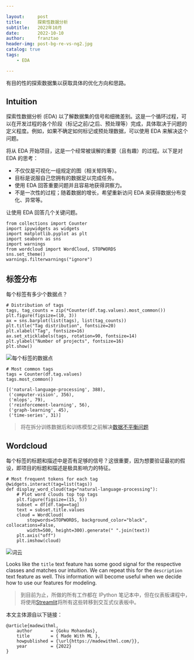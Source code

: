 ```yaml
---

layout:     post
title:      探索性数据分析
subtitle:   2022年10月
date:       2022-10-10
author:     franztao
header-img: post-bg-re-vs-ng2.jpg
catalog: true
tags:
    - EDA

---
```


有目的性的探索数据集以获取具体的优化方向和思路。

## Intuition

探索性数据分析 (EDA) 以了解数据集的信号和细微差别。这是一个循环过程，可以在开发过程的各个阶段（标记之前/之后、预处理等）完成，具体取决于问题的定义程度。例如，如果不确定如何标记或预处理数据，可以使用 EDA 来解决这个问题。

将从 EDA 开始项目，这是一个经常被误解的重要（且有趣）的过程。以下是对 EDA 的思考：

- 不仅仅是可视化一组规定的图（相关矩阵等）。
- 目标是说服自己您拥有的数据足以完成任务。
- 使用 EDA 回答重要问题并且容易地获得洞察力。
- 不是一次性的过程；随着数据的增长，希望重新访问 EDA 来获得数据分布变化、异常等。

让使用 EDA 回答几个关键问题。

```
from collections import Counter
import ipywidgets as widgets
import matplotlib.pyplot as plt
import seaborn as sns
import warnings
from wordcloud import WordCloud, STOPWORDS
sns.set_theme()
warnings.filterwarnings("ignore")
```

## 标签分布

每个标签有多少个数据点？

```
# Distribution of tags
tags, tag_counts = zip(*Counter(df.tag.values).most_common())
plt.figure(figsize=(10, 3))
ax = sns.barplot(list(tags), list(tag_counts))
plt.title("Tag distribution", fontsize=20)
plt.xlabel("Tag", fontsize=16)
ax.set_xticklabels(tags, rotation=90, fontsize=14)
plt.ylabel("Number of projects", fontsize=16)
plt.show()
```

![每个标签的数据点](https://madewithml.com/static/images/mlops/eda/tag_distribution.png)

```
# Most common tags
tags = Counter(df.tag.values)
tags.most_common()
```

```
[('natural-language-processing', 388),
 ('computer-vision', 356),
 ('mlops', 79),
 ('reinforcement-learning', 56),
 ('graph-learning', 45),
 ('time-series', 31)]
```

> 将在拆分训练数据后和训练模型之前解决[数据不平衡问题](https://madewithml.com/courses/mlops/baselines/#data-imbalance)

## Wordcloud

每个标签的标题和描述中是否有足够的信号？这很重要，因为想要验证最初的假设，即项目的标题和描述是极具影响力的特征。

```
# Most frequent tokens for each tag
@widgets.interact(tag=list(tags))
def display_word_cloud(tag="natural-language-processing"):
    # Plot word clouds top top tags
    plt.figure(figsize=(15, 5))
    subset = df[df.tag==tag]
    text = subset.title.values
    cloud = WordCloud(
        stopwords=STOPWORDS, background_color="black", collocations=False,
        width=500, height=300).generate(" ".join(text))
    plt.axis("off")
    plt.imshow(cloud)
```

![词云](https://madewithml.com/static/images/mlops/eda/word_cloud.png)

Looks like the `title` text feature has some good signal for the respective classes and matches our intuition. We can repeat this for the `description` text feature as well. This information will become useful when we decide how to use our features for modeling.

> 到目前为止，所做的所有工作都在 IPython 笔记本中，但在仪表板课程中，将使用[Streamlit](https://streamlit.io/)将所有这些转移到交互式仪表板中。

本文主体源自以下链接：
```
@article{madewithml,
    author       = {Goku Mohandas},
    title        = { Made With ML },
    howpublished = {\url{https://madewithml.com/}},
    year         = {2022}
}
```